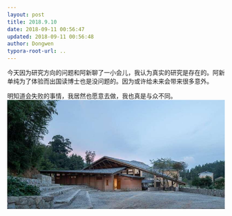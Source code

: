 ```yaml
---
layout: post
title: 2018.9.10
date: 2018-09-11 00:56:47
updated: 2018-09-11 00:56:48
author: Dongwen
typora-root-url: ..
---
```




今天因为研究方向的问题和阿新聊了一小会儿，我认为真实的研究是存在的。阿新单纯为了体验而出国读博士也是没问题的。因为或许给未来会带来很多意外。

明知道会失败的事情，我居然也愿意去做，我也真是与众不同。 ![](/img/in-post/x53873202.jpg)
